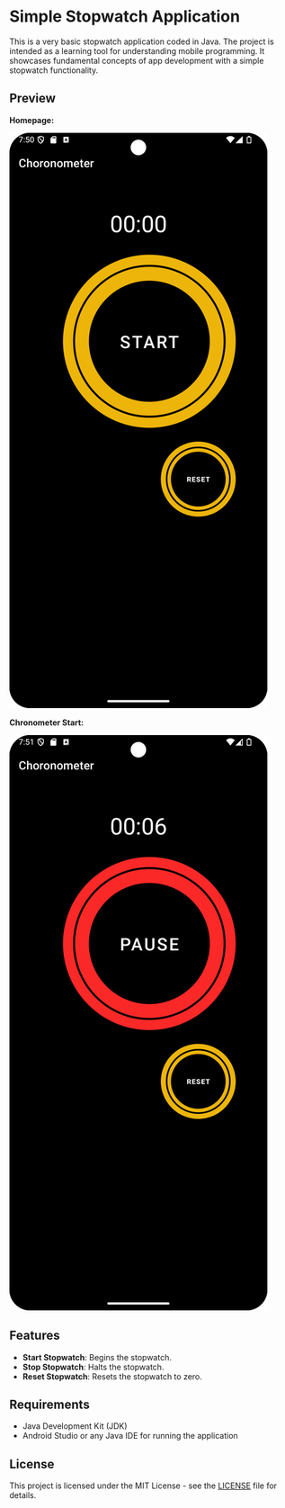 # Simple Stopwatch Application

This is a very basic stopwatch application coded in Java. The project is intended as a learning tool for understanding mobile programming. It showcases fundamental concepts of app development with a simple stopwatch functionality.

## Preview

**Homepage:**

![Homepage](home.png)

**Chronometer Start:**

![Chronometer Start](meter.png)

## Features

- **Start Stopwatch**: Begins the stopwatch.
- **Stop Stopwatch**: Halts the stopwatch.
- **Reset Stopwatch**: Resets the stopwatch to zero.

## Requirements

- Java Development Kit (JDK)
- Android Studio or any Java IDE for running the application

## License

This project is licensed under the MIT License - see the [LICENSE](LICENSE) file for details.
